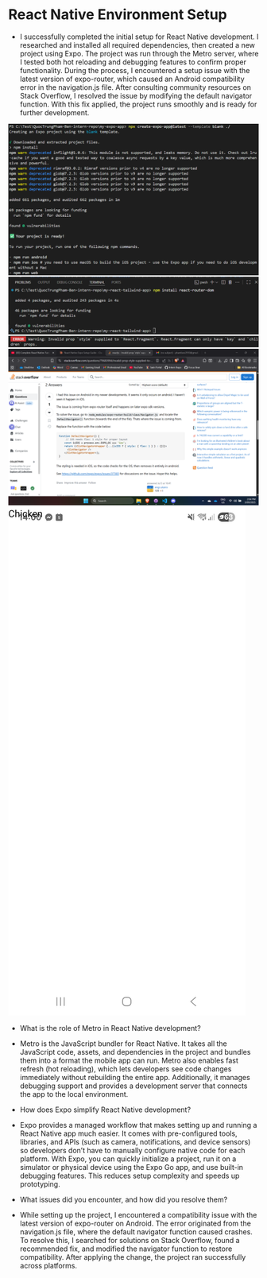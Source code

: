 # React Native Environment Setup

- I successfully completed the initial setup for React Native development. I
  researched and installed all required dependencies, then created a new project
  using Expo. The project was run through the Metro server, where I tested both
  hot reloading and debugging features to confirm proper functionality. During
  the process, I encountered a setup issue with the latest version of
  expo-router, which caused an Android compatibility error in the navigation.js
  file. After consulting community resources on Stack Overflow, I resolved the
  issue by modifying the default navigator function. With this fix applied, the
  project runs smoothly and is ready for further development.

![Created the Expo app](CreatingExpoApp.png)
![Installed React router](InstalledReactRouter.png)
![Error encountered when trying to set up expo router](FirstExpoError.png)
![Searched Online for way to Fix error](StackOverflow-ResolvingDefaultNavigatorError.png)
![The app on expo go app on my android phone](AndroidInterface.png)

- What is the role of Metro in React Native development?

- Metro is the JavaScript bundler for React Native. It takes all the JavaScript
  code, assets, and dependencies in the project and bundles them into a format
  the mobile app can run. Metro also enables fast refresh (hot reloading), which
  lets developers see code changes immediately without rebuilding the entire
  app. Additionally, it manages debugging support and provides a development
  server that connects the app to the local environment.

- How does Expo simplify React Native development?

- Expo provides a managed workflow that makes setting up and running a React
  Native app much easier. It comes with pre-configured tools, libraries, and
  APIs (such as camera, notifications, and device sensors) so developers don’t
  have to manually configure native code for each platform. With Expo, you can
  quickly initialize a project, run it on a simulator or physical device using
  the Expo Go app, and use built-in debugging features. This reduces setup
  complexity and speeds up prototyping.

- What issues did you encounter, and how did you resolve them?

- While setting up the project, I encountered a compatibility issue with the
  latest version of expo-router on Android. The error originated from the
  navigation.js file, where the default navigator function caused crashes. To
  resolve this, I searched for solutions on Stack Overflow, found a recommended
  fix, and modified the navigator function to restore compatibility. After
  applying the change, the project ran successfully across platforms.
